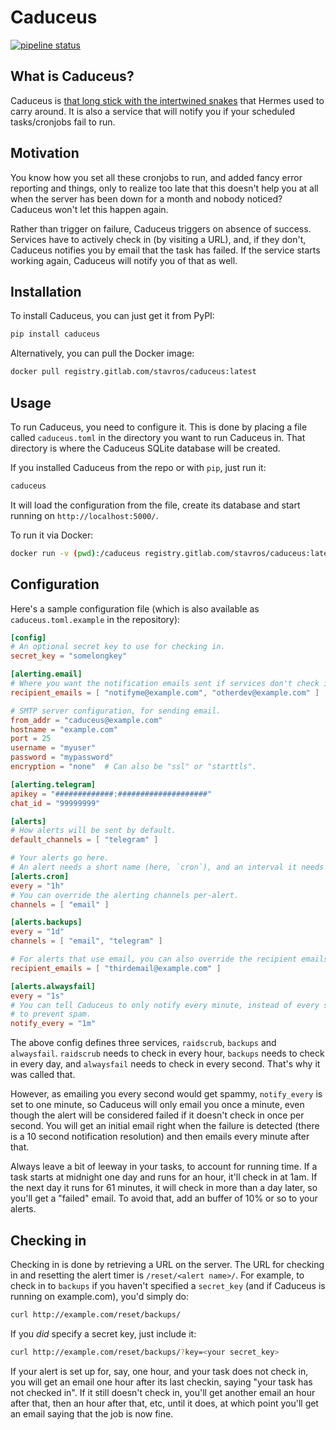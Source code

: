 Caduceus
========

[![pipeline status](https://gitlab.com/stavros/caduceus/badges/master/pipeline.svg)](https://gitlab.com/stavros/caduceus/commits/master)

What is Caduceus?
-----------------

Caduceus is [that long stick with the intertwined snakes](https://en.wikipedia.org/wiki/Caduceus) that Hermes used to carry around.
It is also a service that will notify you if your scheduled tasks/cronjobs fail to run.


Motivation
----------

You know how you set all these cronjobs to run, and added fancy error reporting and things, only to realize too late that this doesn't help you at all when the server has been down for a month and nobody noticed?
Caduceus won't let this happen again.

Rather than trigger on failure, Caduceus triggers on absence of success.
Services have to actively check in (by visiting a URL), and, if they don't, Caduceus notifies you by email that the task has failed.
If the service starts working again, Caduceus will notify you of that as well.


Installation
------------

To install Caduceus, you can just get it from PyPI:

```bash
pip install caduceus
```

Alternatively, you can pull the Docker image:

```bash
docker pull registry.gitlab.com/stavros/caduceus:latest
```


Usage
-----

To run Caduceus, you need to configure it.
This is done by placing a file called `caduceus.toml` in the directory you want to run Caduceus in.
That directory is where the Caduceus SQLite database will be created.

If you installed Caduceus from the repo or with `pip`, just run it:

```bash
caduceus
```

It will load the configuration from the file, create its database and start running on `http://localhost:5000/`.

To run it via Docker:

```bash
docker run -v (pwd):/caduceus registry.gitlab.com/stavros/caduceus:latest
```

Configuration
-------------

Here's a sample configuration file (which is also available as `caduceus.toml.example` in the repository):

```toml
[config]
# An optional secret key to use for checking in.
secret_key = "somelongkey"

[alerting.email]
# Where you want the notification emails sent if services don't check in.
recipient_emails = [ "notifyme@example.com", "otherdev@example.com" ]

# SMTP server configuration, for sending email.
from_addr = "caduceus@example.com"
hostname = "example.com"
port = 25
username = "myuser"
password = "mypassword"
encryption = "none"  # Can also be "ssl" or "starttls".

[alerting.telegram]
apikey = "#############:####################"
chat_id = "99999999"

[alerts]
# How alerts will be sent by default.
default_channels = [ "telegram" ]

# Your alerts go here.
# An alert needs a short name (here, `cron`), and an interval it needs to check in by.
[alerts.cron]
every = "1h"
# You can override the alerting channels per-alert.
channels = [ "email" ]

[alerts.backups]
every = "1d"
channels = [ "email", "telegram" ]

# For alerts that use email, you can also override the recipient emails.
recipient_emails = [ "thirdemail@example.com" ]

[alerts.alwaysfail]
every = "1s"
# You can tell Caduceus to only notify every minute, instead of every second,
# to prevent spam.
notify_every = "1m"
```

The above config defines three services, `raidscrub`, `backups` and `alwaysfail`.
`raidscrub` needs to check in every hour, `backups` needs to check in every day, and `alwaysfail` needs to check in every second.
That's why it was called that.

However, as emailing you every second would get spammy, `notify_every` is set to one minute, so Caduceus will only email you once a minute, even though the alert will be considered failed if it doesn't check in once per second.
You will get an initial email right when the failure is detected (there is a 10 second notification resolution) and then emails every minute after that.

Always leave a bit of leeway in your tasks, to account for running time.
If a task starts at midnight one day and runs for an hour, it'll check in at 1am.
If the next day it runs for 61 minutes, it will check in more than a day later, so you'll get a "failed" email.
To avoid that, add an buffer of 10% or so to your alerts.


Checking in
-----------

Checking in is done by retrieving a URL on the server.
The URL for checking in and resetting the alert timer is `/reset/<alert name>/`.
For example, to check in to `backups` if you haven't specified a `secret_key` (and if Caduceus is running on example.com), you'd simply do:

```bash
curl http://example.com/reset/backups/
```

If you *did* specify a secret key, just include it:

```bash
curl http://example.com/reset/backups/?key=<your secret_key>
```

If your alert is set up for, say, one hour, and your task does not check in, you will get an email one hour after its last checkin, saying "your task has not checked in".
If it still doesn't check in, you'll get another email an hour after that, then an hour after that, etc, until it does, at which point you'll get an email saying that the job is now fine.
